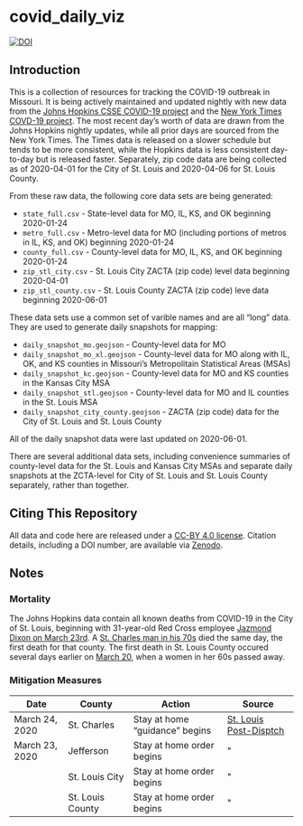 covid\_daily\_viz
================

[![DOI](https://zenodo.org/badge/249867864.svg)](https://zenodo.org/badge/latestdoi/249867864)

## Introduction

This is a collection of resources for tracking the COVID-19 outbreak in
Missouri. It is being actively maintained and updated nightly with new
data from the [Johns Hopkins CSSE COVID-19
project](https://github.com/CSSEGISandData/COVID-19) and the [New York
Times COVD-19 project](https://github.com/nytimes/covid-19-data). The
most recent day’s worth of data are drawn from the Johns Hopkins nightly
updates, while all prior days are sourced from the New York Times. The
Times data is released on a slower schedule but tends to be more
consistent, while the Hopkins data is less consistent day-to-day but is
released faster. Separately, zip code data are being collected as of
2020-04-01 for the City of St. Louis and 2020-04-06 for St. Louis
County.

From these raw data, the following core data sets are being generated:

  - `state_full.csv` - State-level data for MO, IL, KS, and OK beginning
    2020-01-24
  - `metro_full.csv` - Metro-level data for MO (including portions of
    metros in IL, KS, and OK) beginning 2020-01-24
  - `county_full.csv` - County-level data for MO, IL, KS, and OK
    beginning 2020-01-24
  - `zip_stl_city.csv` - St. Louis City ZACTA (zip code) level data
    beginning 2020-04-01
  - `zip_stl_county.csv` - St. Louis County ZACTA (zip code) leve data
    beginning 2020-06-01

These data sets use a common set of varible names and are all “long”
data. They are used to generate daily snapshots for mapping:

  - `daily_snapshot_mo.geojson` - County-level data for MO
  - `daily_snapshot_mo_xl.geojson` - County-level data for MO along with
    IL, OK, and KS counties in Missouri’s Metropolitain Statistical
    Areas (MSAs)
  - `daily_snapshot_kc.geojson` - County-level data for MO and KS
    counties in the Kansas City MSA
  - `daily_snapshot_stl.geojson` - County-level data for MO and IL
    counties in the St. Louis MSA
  - `daily_snapshot_city_county.geojson` - ZACTA (zip code) data for the
    City of St. Louis and St. Louis County

All of the daily snapshot data were last updated on 2020-06-01.

There are several additional data sets, including convenience summaries
of county-level data for the St. Louis and Kansas City MSAs and separate
daily snapshots at the ZCTA-level for City of St. Louis and St. Louis
County separately, rather than together.

## Citing This Repository

All data and code here are released under a [CC-BY 4.0
license](LICENSE). Citation details, including a DOI number, are
available via [Zenodo](https://zenodo.org/badge/latestdoi/249867864).

## Notes

### Mortality

The Johns Hopkins data contain all known deaths from COVID-19 in the
City of St. Louis, beginning with 31-year-old Red Cross employee
[Jazmond Dixon on
March 23rd](https://www.kmov.com/news/jazmond-dixon-city-s-first-covid--death-was-hardworking/article_e1ce066a-6d3a-11ea-9780-cf42a4d49ace.html).
A [St. Charles man in
his 70s](https://www.stltoday.com/news/local/metro/live-stl-area-coronavirus-updates-march-here-s-what-we/article_a286c517-46b2-5ac4-ac65-26ff7756aca1.html)
died the same day, the first death for that county. The first death in
St. Louis County occured several days earlier on
[March 20](https://www.stltoday.com/news/local/metro/live-stl-area-coronavirus-updates-march-here-s-what-we/article_183103d8-d6ed-5f64-8f0d-a990479266b5.html),
when a women in her 60s passed away.

### Mitigation Measures

| Date           | County           | Action                         | Source                                                                                                                                                                       |
| -------------- | ---------------- | ------------------------------ | ---------------------------------------------------------------------------------------------------------------------------------------------------------------------------- |
| March 24, 2020 | St. Charles      | Stay at home “guidance” begins | [St. Louis Post-Disptch](https://www.stltoday.com/news/local/metro/live-stl-area-coronavirus-updates-march-here-s-what-we/article_a286c517-46b2-5ac4-ac65-26ff7756aca1.html) |
| March 23, 2020 | Jefferson        | Stay at home order begins      | "                                                                                                                                                                            |
|                | St. Louis City   | Stay at home order begins      | "                                                                                                                                                                            |
|                | St. Louis County | Stay at home order begins      | "                                                                                                                                                                            |
